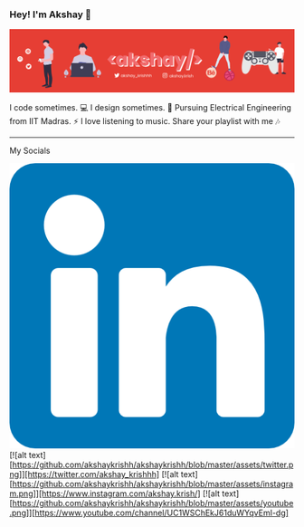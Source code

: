 ### Hey! I'm Akshay 👋
![Banner](https://github.com/akshaykrishh/akshaykrishh/blob/master/assets/banner.png)

I code sometimes. 💻 I design sometimes. 🎨 
Pursuing Electrical Engineering from IIT Madras. ⚡
I love listening to music. Share your playlist with me 🎶

---
My Socials


[![alt text](https://github.com/akshaykrishh/akshaykrishh/blob/master/assets/linkedin.png)](https://www.linkedin.com/in/akshaykrishh/)
[![alt text][https://github.com/akshaykrishh/akshaykrishh/blob/master/assets/twitter.png]][https://twitter.com/akshay_krishhh]
[![alt text][https://github.com/akshaykrishh/akshaykrishh/blob/master/assets/instagram.png]][https://www.instagram.com/akshay.krish/]
[![alt text][https://github.com/akshaykrishh/akshaykrishh/blob/master/assets/youtube.png]][https://www.youtube.com/channel/UC1WSChEkJ61duWYqvEmI-dg]


<!--
**akshaykrishh/akshaykrishh** is a ✨ _special_ ✨ repository because its `README.md` (this file) appears on your GitHub profile.

Here are some ideas to get you started:

- 🔭 I’m currently working on ...
- 🌱 I’m currently learning ...
- 👯 I’m looking to collaborate on ...
- 🤔 I’m looking for help with ...
- 💬 Ask me about ...
- 📫 How to reach me: ...
- 😄 Pronouns: ...
- ⚡ Fun fact: ...
-->
